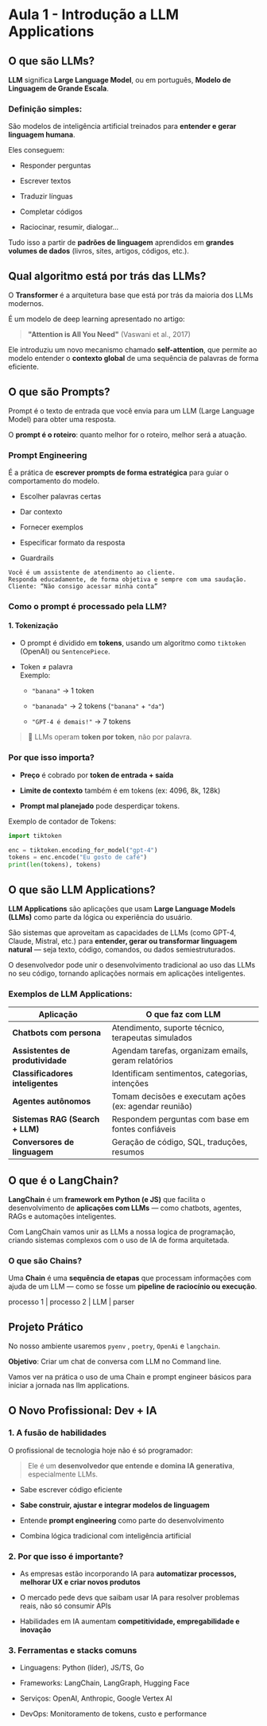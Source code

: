 # Aula 1 - Introdução a LLM Applications

## O que são LLMs?

**LLM** significa **Large Language Model**, ou em português, **Modelo de Linguagem de Grande Escala**.

### Definição simples:

São modelos de inteligência artificial treinados para **entender e gerar linguagem humana**.

Eles conseguem:

- Responder perguntas
    
- Escrever textos
    
- Traduzir línguas
    
- Completar códigos
    
- Raciocinar, resumir, dialogar…
    

Tudo isso a partir de **padrões de linguagem** aprendidos em **grandes volumes de dados** (livros, sites, artigos, códigos, etc.).

## Qual algoritmo está por trás das LLMs?

O **Transformer** é a arquitetura base que está por trás da maioria dos LLMs modernos.

É um modelo de deep learning apresentado no artigo:

> **"Attention is All You Need"** (Vaswani et al., 2017)

Ele introduziu um novo mecanismo chamado **self-attention**, que permite ao modelo entender o **contexto global** de uma sequência de palavras de forma eficiente.

## O que são **Prompts**?

Prompt é o texto de entrada que você envia para um LLM (Large Language Model) para obter uma resposta.

O **prompt é o roteiro**: quanto melhor for o roteiro, melhor será a atuação.

### Prompt Engineering

É a prática de **escrever prompts de forma estratégica** para guiar o comportamento do modelo.

- Escolher palavras certas
    
- Dar contexto
    
- Fornecer exemplos
    
- Especificar formato da resposta
- Guardrails 

```
Você é um assistente de atendimento ao cliente.
Responda educadamente, de forma objetiva e sempre com uma saudação.
Cliente: “Não consigo acessar minha conta”
```

### Como o prompt é processado pela LLM?
#### 1. **Tokenização**

- O prompt é dividido em **tokens**, usando um algoritmo como `tiktoken` (OpenAI) ou `SentencePiece`.
    
- Token ≠ palavra  
    Exemplo:
    
    - `"banana"` → 1 token
        
    - `"bananada"` → 2 tokens (`"banana"` + `"da"`)
        
    - `"GPT-4 é demais!"` → 7 tokens
        

> 🧠 LLMs operam **token por token**, não por palavra.

### Por que isso importa?

- **Preço** é cobrado por **token de entrada + saída**
    
- **Limite de contexto** também é em tokens (ex: 4096, 8k, 128k)
    
- **Prompt mal planejado** pode desperdiçar tokens.

Exemplo de contador de Tokens:
```python
import tiktoken

enc = tiktoken.encoding_for_model("gpt-4")
tokens = enc.encode("Eu gosto de café")
print(len(tokens), tokens)

```

## O que são LLM Applications?
 
**LLM Applications** são aplicações que usam **Large Language Models (LLMs)** como parte da lógica ou experiência do usuário.
 
São sistemas que aproveitam as capacidades de LLMs (como GPT-4, Claude, Mistral, etc.) para **entender, gerar ou transformar linguagem natural** — seja texto, código, comandos, ou dados semiestruturados.

O desenvolvedor pode unir o desenvolvimento tradicional ao uso das LLMs no seu código, tornando aplicações normais em aplicações inteligentes.

### Exemplos de LLM Applications:

| Aplicação                        | O que faz com LLM                                     |
| -------------------------------- | ----------------------------------------------------- |
| **Chatbots com persona**         | Atendimento, suporte técnico, terapeutas simulados    |
| **Assistentes de produtividade** | Agendam tarefas, organizam emails, geram relatórios   |
| **Classificadores inteligentes** | Identificam sentimentos, categorias, intenções        |
| **Agentes autônomos**            | Tomam decisões e executam ações (ex: agendar reunião) |
| **Sistemas RAG (Search + LLM)**  | Respondem perguntas com base em fontes confiáveis     |
| **Conversores de linguagem**     | Geração de código, SQL, traduções, resumos            |

## O que é o **LangChain**?

**LangChain** é um **framework em Python (e JS)** que facilita o desenvolvimento de **aplicações com LLMs** — como chatbots, agentes, RAGs e automações inteligentes.

Com LangChain vamos unir as LLMs a nossa logica de programação, criando sistemas complexos com o uso de IA de forma arquitetada.

### O que são **Chains**?

Uma **Chain** é uma **sequência de etapas** que processam informações com ajuda de um LLM — como se fosse um **pipeline de raciocínio ou execução**.

processo 1 | processo 2 | LLM | parser


## Projeto Prático

No nosso ambiente usaremos `pyenv` , `poetry`, `OpenAi` e `langchain`.

**Objetivo**: Criar um chat de conversa com LLM no Command line. 

Vamos ver na prática o uso de uma Chain e prompt engineer básicos para iniciar a jornada nas llm applications.

## O Novo Profissional: Dev + IA

### 1. **A fusão de habilidades**

O profissional de tecnologia hoje não é só programador:

> Ele é um **desenvolvedor que entende e domina IA generativa**, especialmente LLMs.

- Sabe escrever código eficiente
    
- **Sabe construir, ajustar e integrar modelos de linguagem**
    
- Entende **prompt engineering** como parte do desenvolvimento
    
- Combina lógica tradicional com inteligência artificial

### 2. **Por que isso é importante?**

- As empresas estão incorporando IA para **automatizar processos, melhorar UX e criar novos produtos**
    
- O mercado pede devs que saibam usar IA para resolver problemas reais, não só consumir APIs
    
- Habilidades em IA aumentam **competitividade, empregabilidade e inovação**
### 3. **Ferramentas e stacks comuns**

- Linguagens: Python (líder), JS/TS, Go
    
- Frameworks: LangChain, LangGraph, Hugging Face
    
- Serviços: OpenAI, Anthropic, Google Vertex AI
    
- DevOps: Monitoramento de tokens, custo e performance
